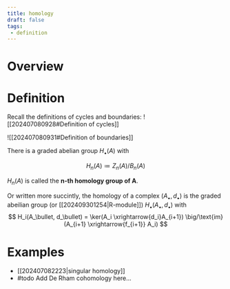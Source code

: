 ```yaml
---
title: homology
draft: false
tags:
 - definition
---
```

# Overview 

# Definition
Recall the definitions of cycles and boundaries:
![[202407080928#Definition of cycles]]

![[202407080931#Definition of boundaries]]

There is a graded abelian group $H_\bullet(A)$ with 

$$H_n(A) \coloneqq Z_n(A) \bigg/ B_n(A)$$

$H_n(A)$ is called the **n-th homology group of A**. 

Or written more succintly, the homology of a complex $(A_\bullet, d_\bullet)$ is the graded abeilian group (or [[202409301254|R-module]]) $H_\bullet(A_\bullet, d_\bullet)$ with 
$$
H_i(A_\bullet, d_\bullet) = \ker(A_i \xrightarrow{d_i}A_{i+1}) \big/\text{im}(A_{i+1} \xrightarrow{f_{i+1}} A_i)
$$
# Examples
- [[202407082223|singular homology]] 
- #todo Add De Rham cohomology here...